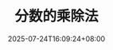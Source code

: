 ---
weight: 130
title: "分数的乘除法"
description: ""
icon: "article"
date: "2025-07-24T16:09:24+08:00"
lastmod: "2025-07-24T16:09:24+08:00"
draft: true
toc: true
---
